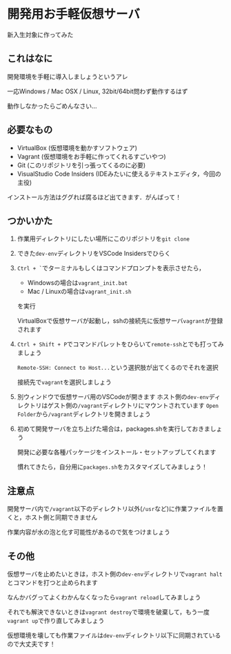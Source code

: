 # 開発用お手軽仮想サーバ

新入生対象に作ってみた

## これはなに

開発環境を手軽に導入しましょうというアレ

一応Windows / Mac OSX / Linux, 32bit/64bit問わず動作するはず

動作しなかったらごめんなさい...

## 必要なもの

- VirtualBox (仮想環境を動かすソフトウェア)
- Vagrant (仮想環境をお手軽に作ってくれるすごいやつ)
- Git (このリポジトリを引っ張ってくるのに必要)
- VisualStudio Code Insiders (IDEみたいに使えるテキストエディタ，今回の主役)

インストール方法はググれば腐るほど出てきます．がんばって！

## つかいかた

1. 作業用ディレクトリにしたい場所にこのリポジトリを`git clone`

2. できた`dev-env`ディレクトリをVSCode Insidersでひらく

3. `` Ctrl + ` ``でターミナルもしくはコマンドプロンプトを表示させたら，
    - Windowsの場合は`vagrant_init.bat`
    - Mac / Linuxの場合は`vagrant_init.sh`
    
    を実行

    VirtualBoxで仮想サーバが起動し，sshの接続先に仮想サーバ`vagrant`が登録されます

4. `Ctrl + Shift + P`でコマンドパレットをひらいて`remote-ssh`とでも打ってみましょう

   `Remote-SSH: Connect to Host...`という選択肢が出てくるのでそれを選択

   接続先で`vagrant`を選択しましょう

5. 別ウィンドウで仮想サーバ用のVSCodeが開きます
   ホスト側の`dev-env`ディレクトリはゲスト側の`/vagrant`ディレクトリにマウントされています
   `Open Folder`から`/vagrant`ディレクトリを開きましょう

6. 初めて開発サーバを立ち上げた場合は，packages.shを実行しておきましょう
   
   開発に必要な各種パッケージをインストール・セットアップしてくれます

   慣れてきたら，自分用に`packages.sh`をカスタマイズしてみましょう！

## 注意点

開発サーバ内で`/vagrant`以下のディレクトリ以外(`/usr`など)に作業ファイルを置くと，ホスト側と同期できません

作業内容が水の泡と化す可能性があるので気をつけましょう

## その他

仮想サーバを止めたいときは，ホスト側の`dev-env`ディレクトリで`vagrant halt`とコマンドを打つと止められます

なんかバグってよくわかんなくなったら`vagrant reload`してみましょう

それでも解決できないときは`vagrant destroy`で環境を破棄して，もう一度`vagrant up`で作り直してみましょう

仮想環境を壊しても作業ファイルは`dev-env`ディレクトリ以下に同期されているので大丈夫です！